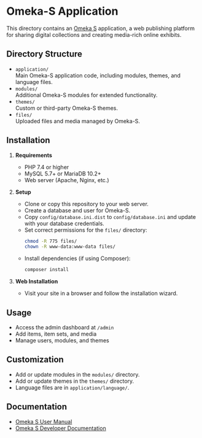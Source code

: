 # Omeka-S Application

This directory contains an [Omeka S](https://omeka.org/s/) application, a web publishing platform for sharing digital collections and creating media-rich online exhibits.

## Directory Structure

- `application/`  
  Main Omeka-S application code, including modules, themes, and language files.
- `modules/`  
  Additional Omeka-S modules for extended functionality.
- `themes/`  
  Custom or third-party Omeka-S themes.
- `files/`  
  Uploaded files and media managed by Omeka-S.

## Installation

1. **Requirements**
   - PHP 7.4 or higher
   - MySQL 5.7+ or MariaDB 10.2+
   - Web server (Apache, Nginx, etc.)

2. **Setup**
   - Clone or copy this repository to your web server.
   - Create a database and user for Omeka-S.
   - Copy `config/database.ini.dist` to `config/database.ini` and update with your database credentials.
   - Set correct permissions for the `files/` directory:
     ```sh
     chmod -R 775 files/
     chown -R www-data:www-data files/
     ```
   - Install dependencies (if using Composer):
     ```sh
     composer install
     ```

3. **Web Installation**
   - Visit your site in a browser and follow the installation wizard.

## Usage

- Access the admin dashboard at `/admin`
- Add items, item sets, and media
- Manage users, modules, and themes

## Customization

- Add or update modules in the `modules/` directory.
- Add or update themes in the `themes/` directory.
- Language files are in `application/language/`.

## Documentation

- [Omeka S User Manual](https://omeka.org/s/docs/user-manual/)
- [Omeka S Developer Documentation](https://omeka.org/s/docs/developer/)
